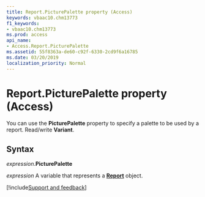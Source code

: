 ```yaml
---
title: Report.PicturePalette property (Access)
keywords: vbaac10.chm13773
f1_keywords:
- vbaac10.chm13773
ms.prod: access
api_name:
- Access.Report.PicturePalette
ms.assetid: 55f8363a-de60-c92f-6330-2cd9f6a16785
ms.date: 03/20/2019
localization_priority: Normal
---
```



# Report.PicturePalette property (Access)

You can use the **PicturePalette** property to specify a palette to be used by a report. Read/write **Variant**.


## Syntax

_expression_.**PicturePalette**

_expression_ A variable that represents a **[Report](Access.Report.md)** object.




[!include[Support and feedback](~/includes/feedback-boilerplate.md)]